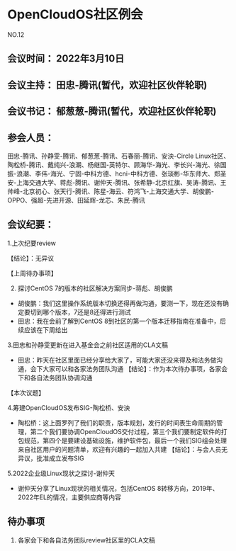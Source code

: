 # OpenCloudOS社区例会

NO.12

## 会议时间： 2022年3月10日
## 会议主持： 田忠-腾讯(暂代，欢迎社区伙伴轮职)
## 会议书记： 郁葱葱-腾讯(暂代，欢迎社区伙伴轮职)
## 参会人员： 
田忠-腾讯、孙静雯-腾讯、郁葱葱-腾讯、石春丽-腾讯、安泱-Circle Linux社区、陶松桥-腾讯、戴纯兴-浪潮、杨继国-英特尔、顾海华-海光、李长兴-海光、徐国振-浪潮、李伟-海光、宁固-中科方德、hcni-中科方德、张琰彬-华东师大、郑圣安-上海交通大学、蒋彪-腾讯、谢仲天-腾讯、张希静-北京红旗、吴涛-腾讯、王帅峰-北京初心、张天行-腾讯、陈星-海云、符鸿飞-上海交通大学、胡俊鹏-OPPO、强超-先进开源、田延辉-龙芯、朱民-腾讯

## 会议纪要：

1.上次纪要review

 【结论】：无异议

【上周待办事项】

 2. 探讨CentOS 7的版本的社区解决方案同步-蒋彪、胡俊鹏
 - 胡俊鹏：我们这里操作系统版本切换还得再做沟通，要测一下，现在还没有确定要切到哪个版本，7还是8还得进行测试
 - 田忠：我在会前了解到CentOS 8到社区的第一个版本迁移指南在准备中，后续应该在下周给出

3.田忠和孙静雯更新在进入基金会之前社区适用的CLA文稿
- 田忠：昨天在社区里面已经分享给大家了，可能大家还没来得及和法务做沟通，会下大家可以和各家法务团队沟通
  【结论】：作为本次待办事项，各家会下和各自法务团队协调沟通

【本次议题】

4.筹建OpenCloudOS发布SIG-陶松桥、安泱
- 陶松桥：这上面罗列了我们的职责，版本规划，发行的时间表生命周期的管理，第二个我们要协调OpenCloudOS交付过程，第三个我们要制定软件的打包规范，第四个是要建设基础设施，维护软件包，最后一个我们SIG组会处理来自社区用户的问题清单，欢迎有兴趣的一起加入共建
  【结论】：与会人员无异议，批准成立发布SIG

5.2022企业级Linux现状之探讨-谢仲天
- 谢仲天分享了Linux现状的相关情况，包括CentOS 8转移方向，2019年、2022年EL的情况，主要供应商等内容


## 待办事项
1. 各家会下和各自法务团队review社区里的CLA文稿

